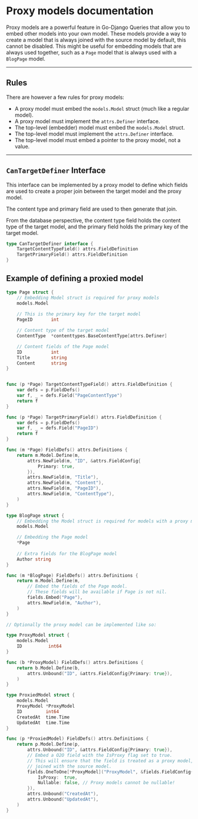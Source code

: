 # Proxy models documentation

Proxy models are a powerful feature in Go-Django Queries that allow you to embed other models into your own model.
These models provide a way to create a model that is always joined with the source model by default, this cannot be disabled.
This might be useful for embedding models that are always used together, such as a `Page` model that is always used with a `BlogPage` model.

---

## Rules

There are however a few rules for proxy models:

* A proxy model must embed the `models.Model` struct (much like a regular model).
* A proxy model must implement the `attrs.Definer` interface.
* The top-level (embedder) model must embed the `models.Model` struct.
* The top-level model must implement the `attrs.Definer` interface.
* The top-level model must embed a pointer to the proxy model, not a value.

---

## `CanTargetDefiner` Interface

This interface can be implemented by a proxy model to define which fields
are used to create a proper join between the target model and the proxy model.

The content type and primary field are used to then generate that join.

From the database perspective, the content type field holds the content type of the target model,
and the primary field holds the primary key of the target model.

```go
type CanTargetDefiner interface {
    TargetContentTypeField() attrs.FieldDefinition
    TargetPrimaryField() attrs.FieldDefinition
}
```

## Example of defining a proxied model

```go
type Page struct {
    // Embedding Model struct is required for proxy models
    models.Model
    
    // This is the primary key for the target model
    PageID       int

    // Content type of the target model
    ContentType  *contenttypes.BaseContentType[attrs.Definer]

    // Content fields of the Page model
    ID           int
    Title        string
    Content      string
}


func (p *Page) TargetContentTypeField() attrs.FieldDefinition {
    var defs = p.FieldDefs()
    var f, _ = defs.Field("PageContentType")
    return f
}

func (p *Page) TargetPrimaryField() attrs.FieldDefinition {
    var defs = p.FieldDefs()
    var f, _ = defs.Field("PageID")
    return f
}

func (m *Page) FieldDefs() attrs.Definitions {
    return m.Model.Define(m,
        attrs.NewField(m, "ID", &attrs.FieldConfig{
            Primary: true,
        }),
        attrs.NewField(m, "Title"),
        attrs.NewField(m, "Content"),
        attrs.NewField(m, "PageID"),
        attrs.NewField(m, "ContentType"),
    )
}

type BlogPage struct {
    // Embedding the Model struct is required for models with a proxy model
    models.Model

    // Embedding the Page model
    *Page
    
    // Extra fields for the BlogPage model
    Author string
}

func (m *BlogPage) FieldDefs() attrs.Definitions {
    return m.Model.Define(m,
        // Embed the fields of the Page model.
        // These fields will be available if Page is not nil.
        fields.Embed("Page"),
        attrs.NewField(m, "Author"),
    )
}

// Optionally the proxy model can be implemented like so:

type ProxyModel struct {
    models.Model
    ID          int64
}

func (b *ProxyModel) FieldDefs() attrs.Definitions {
    return b.Model.Define(b,
        attrs.Unbound("ID", &attrs.FieldConfig{Primary: true}),
    )
}

type ProxiedModel struct {
    models.Model
    ProxyModel *ProxyModel
    ID         int64
    CreatedAt  time.Time
    UpdatedAt  time.Time
}

func (p *ProxiedModel) FieldDefs() attrs.Definitions {
    return p.Model.Define(p,
        attrs.Unbound("ID", &attrs.FieldConfig{Primary: true}),
        // Embed a O2O field with the IsProxy flag set to true.
        // This will ensure that the field is treated as a proxy model, and automatically
        // joined with the source model.
        fields.OneToOne[*ProxyModel]("ProxyModel", &fields.FieldConfig{
            IsProxy:  true,
            Nullable: false, // Proxy models cannot be nullable!
        }),
        attrs.Unbound("CreatedAt"),
        attrs.Unbound("UpdatedAt"),
    )
}
```
